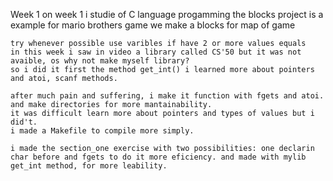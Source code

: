 Week 1 
    on week 1 i studie of C language progamming
    the blocks project is a example for mario brothers game
    we make a blocks for map of game
    
    try whenever possible use varibles if have 2 or more values equals
    in this week i saw in video a library called CS'50 but it was not avaible, os why not make myself library?
    so i did it first the method get_int() i learned more about pointers and atoi, scanf methods.

    after much pain and suffering, i make it function with fgets and atoi. and make directories for more mantainability.
    it was difficult learn more about pointers and types of values but i did't.
    i made a Makefile to compile more simply.

    i made the section_one exercise with two possibilities: one declarin char before and fgets to do it more eficiency. and made with mylib get_int method, for more leability.
